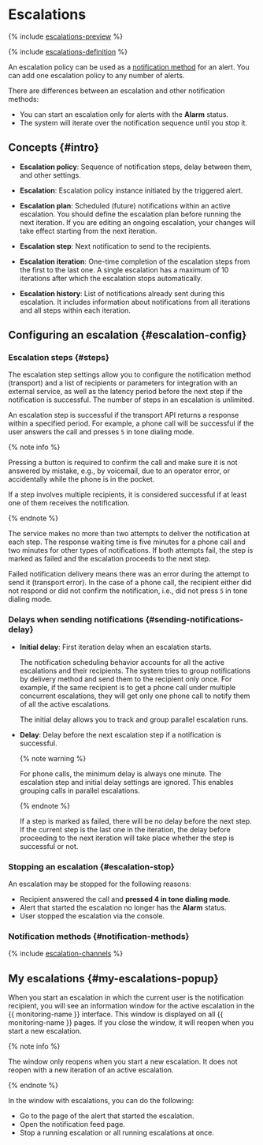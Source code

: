 # Escalations

{% include [escalations-preview](../../../_includes/monitoring/escalations-preview.md) %}


{% include [escalations-definition](../../../_includes/monitoring/escalation-definition.md) %}

An escalation policy can be used as a [notification method](notification-channel.md#channel-parameters) for an alert. You can add one escalation policy to any number of alerts.

There are differences between an escalation and other notification methods:

* You can start an escalation only for alerts with the **Alarm** status.
* The system will iterate over the notification sequence until you stop it.

## Concepts {#intro}

* **Escalation policy**: Sequence of notification steps, delay between them, and other settings.

* **Escalation**: Escalation policy instance initiated by the triggered alert.

* **Escalation plan**: Scheduled (future) notifications within an active escalation. You should define the escalation plan before running the next iteration. If you are editing an ongoing escalation, your changes will take effect starting from the next iteration.

* **Escalation step**: Next notification to send to the recipients.

* **Escalation iteration**: One-time completion of the escalation steps from the first to the last one. A single escalation has a maximum of 10 iterations after which the escalation stops automatically.

* **Escalation history**: List of notifications already sent during this escalation. It includes information about notifications from all iterations and all steps within each iteration.

## Configuring an escalation {#escalation-config}

### Escalation steps {#steps}

The escalation step settings allow you to configure the notification method (transport) and a list of recipients or parameters for integration with an external service, as well as the latency period before the next step if the notification is successful. The number of steps in an escalation is unlimited.

An escalation step is successful if the transport API returns a response within a specified period. For example, a phone call will be successful if the user answers the call and presses `5` in tone dialing mode.

{% note info %}

Pressing a button is required to confirm the call and make sure it is not answered by mistake, e.g., by voicemail, due to an operator error, or accidentally while the phone is in the pocket.

If a step involves multiple recipients, it is considered successful if at least one of them receives the notification.

{% endnote %}

The service makes no more than two attempts to deliver the notification at each step. The response waiting time is five minutes for a phone call and two minutes for other types of notifications. If both attempts fail, the step is marked as failed and the escalation proceeds to the next step.

Failed notification delivery means there was an error during the attempt to send it (transport error). In the case of a phone call, the recipient either did not respond or did not confirm the notification, i.e., did not press `5` in tone dialing mode.

### Delays when sending notifications {#sending-notifications-delay}

* **Initial delay**: First iteration delay when an escalation starts.

  The notification scheduling behavior accounts for all the active escalations and their recipients. The system tries to group notifications by delivery method and send them to the recipient only once. For example, if the same recipient is to get a phone call under multiple concurrent escalations, they will get only one phone call to notify them of all the active escalations.
 
  The initial delay allows you to track and group parallel escalation runs.

* **Delay**: Delay before the next escalation step if a notification is successful.

    {% note warning %}

    For phone calls, the minimum delay is always one minute. The escalation step and initial delay settings are ignored. This enables grouping calls in parallel escalations.
    
    {% endnote %}

    If a step is marked as failed, there will be no delay before the next step. If the current step is the last one in the iteration, the delay before proceeding to the next iteration will take place whether the step is successful or not.


### Stopping an escalation {#escalation-stop}

An escalation may be stopped for the following reasons:

* Recipient answered the call and **pressed 4 in tone dialing mode**.
* Alert that started the escalation no longer has the **Alarm** status.
* User stopped the escalation via the console.

### Notification methods {#notification-methods}

{% include [escalation-channels](../../../_includes/monitoring/escalation-channels.md) %}

## My escalations {#my-escalations-popup}

When you start an escalation in which the current user is the notification recipient, you will see an information window for the active escalation in the {{ monitoring-name }} interface. This window is displayed on all {{ monitoring-name }} pages. If you close the window, it will reopen when you start a new escalation.

{% note info %}

The window only reopens when you start a new escalation. It does not reopen with a new iteration of an active escalation.

{% endnote %}

In the window with escalations, you can do the following:

* Go to the page of the alert that started the escalation.
* Open the notification feed page.
* Stop a running escalation or all running escalations at once.
